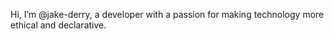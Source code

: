 Hi, I’m @jake-derry, a developer with a passion for making technology more ethical and declarative.
